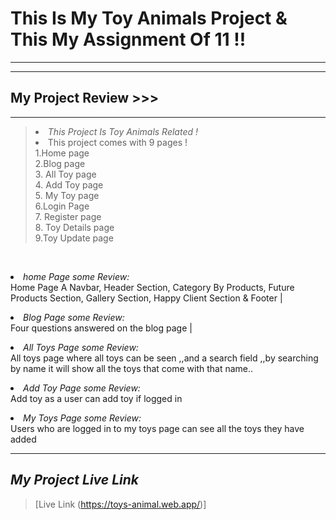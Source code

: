 # This Is My Toy Animals Project & This My Assignment Of 11 !!
***

***
## My Project Review >>>
***
> _<li>This Project Is Toy Animals Related !<li>_
> This project comes with 9 pages ! <br>
  >  1.Home page<br>
  > 2.Blog page<br>
 >  3. All Toy page<br>
  > 4. Add Toy page<br>
  > 5. My Toy page<br>
 >  6.Login Page<br>
  > 7. Register page<br>
 >  8. Toy Details page<br>
 >  9.Toy Update page
<br>

_<li>home Page some Review:<br>_
       Home Page A Navbar, Header Section, Category By Products, Future Products Section, Gallery Section, Happy Client Section & Footer |

_<li>Blog Page some Review:<br>_
Four questions answered on the blog page |

_<li>All Toys Page some Review:<br>_
All toys page where all toys can be seen ,,and a search field ,,by searching by name it will show all the toys that come with that name..

_<li>Add Toy Page some Review:<br>_
Add toy as a user can add toy if logged in

_<li>My Toys Page some Review:<br>_
Users who are logged in to my toys page can see all the toys they have added

***

 ## _My Project Live Link_

> [Live Link (https://toys-animal.web.app/)]
